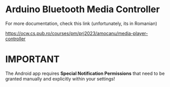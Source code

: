 # Arduino Bluetooth Media Controller

For more documentation, check this link (unfortunately, its in Romanian)

https://ocw.cs.pub.ro/courses/pm/prj2023/amocanu/media-player-controller

# IMPORTANT

The Android app requires **Special Notification Permissions** that need to be granted manually and explicitly within your settings!
